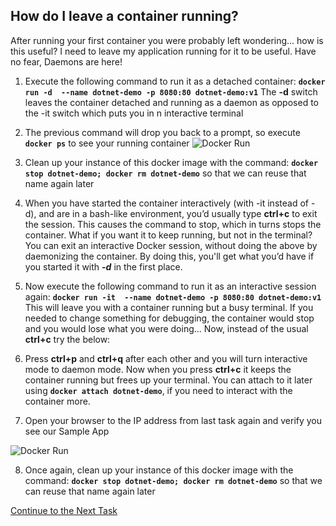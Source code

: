 ## How do I leave a container running?
After running your first container you were probably left wondering... how is this useful? I need to leave my application running for it to be useful. Have no fear, Daemons are here!

1. Execute the following command to run it as a detached container:
 **`docker run -d  --name dotnet-demo -p 8080:80 dotnet-demo:v1`**
The **-d** switch leaves the container detached and running as a daemon as opposed to the -it switch which puts you in n interactive terminal

2. The previous command will drop you back to a prompt, so execute **`docker ps`** to see your running container
![Docker Run](https://github.com/Burwood/containers101/raw/azure/containers_lab/images/Azure_dotnet_docker_run_posh.png)
3. Clean up your instance of this docker image with the command: 
 **`docker stop dotnet-demo; docker rm dotnet-demo`** so that we can reuse that name again later
 
4. When you have started the container interactively (with -it instead of -d), and are in a bash-like environment, you’d usually type **ctrl+c** to exit the session. This causes the command to stop, which in turns stops the container. What if you want it to keep running, but not in the terminal? You can exit an interactive Docker session, without doing the above by daemonizing the container. By doing this, you'll get what you’d have if you started it with  **_-d_**  in the first place.
5. Now execute the following command to run it as an interactive session again:
 **`docker run -it  --name dotnet-demo -p 8080:80 dotnet-demo:v1`**
 This will leave you with a container running but a busy terminal. If you needed to change something for debugging, the container would stop and you would lose what you were doing... Now, instead of the usual **ctrl+c** try the below:
6. Press  **ctrl+p** and **ctrl+q** after each other and you will turn  interactive mode to daemon mode. Now when you press **ctrl+c** it keeps the container running but frees up your terminal. 
You can attach to it later using **`docker attach dotnet-demo`**, if you need to interact with the container more.
7. Open your browser to the IP address from last task again and verify you see our Sample App

![Docker Run](https://github.com/Burwood/containers101/raw/azure/containers_lab/images/Azure_dotnet_docker_run.png)

8. Once again, clean up your instance of this docker image with the command: 
 **`docker stop dotnet-demo; docker rm dotnet-demo`** so that we can reuse that name again later

[Continue to the Next Task](https://github.com/Burwood/containers101/blob/azure/containers_lab/azure/task_8_win.md)
